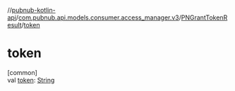 //[pubnub-kotlin-api](../../../index.md)/[com.pubnub.api.models.consumer.access_manager.v3](../index.md)/[PNGrantTokenResult](index.md)/[token](token.md)

# token

[common]\
val [token](token.md): [String](https://kotlinlang.org/api/latest/jvm/stdlib/kotlin/-string/index.html)
